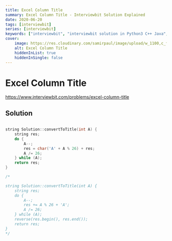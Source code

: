 ```yaml
---
title: Excel Column Title
summary: Excel Column Title - Interviewbit Solution Explained
date: 2020-06-20
tags: [interviewbit]
series: [interviewbit]
keywords: ["interviewbit", "interviewbit solution in Python3 C++ Java", "Excel Column Title Solution Explained"]
cover:
    image: https://res.cloudinary.com/samirpaul/image/upload/w_1100,c_fit,co_rgb:FFFFFF,l_text:Arial_75_bold:Excel Column Title - Solution Explained/problem-solving.webp
    alt: Excel Column Title
    hiddenInList: true
    hiddenInSingle: false
---
```


# Excel Column Title

https://www.interviewbit.com/problems/excel-column-title


## Solution

```cpp

string Solution::convertToTitle(int A) {
    string res;
    do {
        A--;
        res = char('A' + A % 26) + res;
        A /= 26;
    } while (A);
    return res;
}

/*

string Solution::convertToTitle(int A) {
    string res;
    do {
        A--;
        res += A % 26 + 'A';
        A /= 26;
    } while (A);
    reverse(res.begin(), res.end());
    return res;
}
*/
```